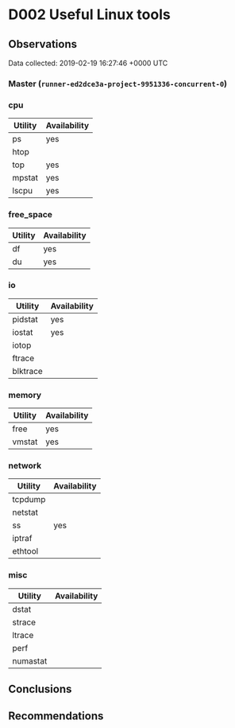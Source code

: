 # D002 Useful Linux tools
## Observations ##
Data collected: 2019-02-19 16:27:46 +0000 UTC  


### Master (`runner-ed2dce3a-project-9951336-concurrent-0`) ###
### cpu
Utility | Availability
--------|--------------
ps | yes
htop | 
top | yes
mpstat | yes
lscpu | yes
### free_space
Utility | Availability
--------|--------------
df | yes
du | yes
### io
Utility | Availability
--------|--------------
pidstat | yes
iostat | yes
iotop | 
ftrace | 
blktrace | 
### memory
Utility | Availability
--------|--------------
free | yes
vmstat | yes
### network
Utility | Availability
--------|--------------
tcpdump | 
netstat | 
ss | yes
iptraf | 
ethtool | 
### misc
Utility | Availability
--------|--------------
dstat | 
strace | 
ltrace | 
perf | 
numastat | 





## Conclusions ##


## Recommendations ##

